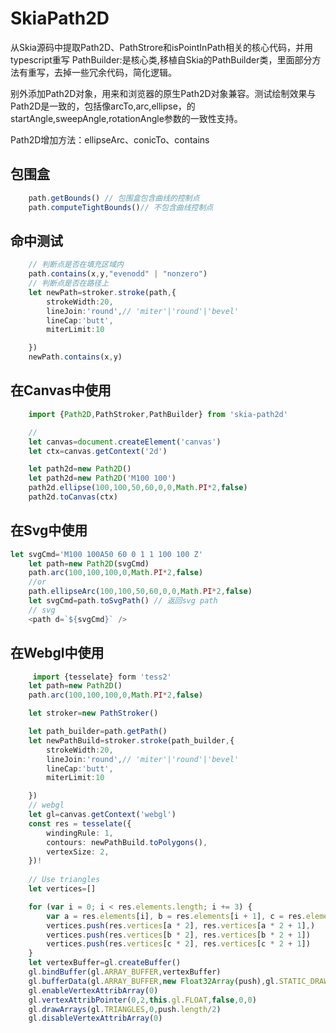 # SkiaPath2D
从Skia源码中提取Path2D、PathStrore和isPointInPath相关的核心代码，并用typescript重写
PathBuilder:是核心类,移植自Skia的PathBuilder类，里面部分方法有重写，去掉一些冗余代码，简化逻辑。

别外添加Path2D对象，用来和浏览器的原生Path2D对象兼容。测试绘制效果与Path2D是一致的，包括像arcTo,arc,ellipse，的startAngle,sweepAngle,rotationAngle参数的一致性支持。



Path2D增加方法：ellipseArc、conicTo、contains


## 包围盒
```typescript
    path.getBounds() // 包围盒包含曲线的控制点
    path.computeTightBounds()// 不包含曲线控制点
```
## 命中测试
```typescript
    // 判断点是否在填充区域内
    path.contains(x,y,"evenodd" | "nonzero") 
    // 判断点是否在路径上
    let newPath=stroker.stroke(path,{
        strokeWidth:20,
        lineJoin:'round',// 'miter'|'round'|'bevel'
        lineCap:'butt',
        miterLimit:10

    })
    newPath.contains(x,y) 
```
## 在Canvas中使用
```typescript
    import {Path2D,PathStroker,PathBuilder} from 'skia-path2d'

    //
    let canvas=document.createElement('canvas')
    let ctx=canvas.getContext('2d')

    let path2d=new Path2D()
    let path2d=new Path2D('M100 100')
    path2d.ellipse(100,100,50,60,0,0,Math.PI*2,false)
    path2d.toCanvas(ctx)

```
## 在Svg中使用
```typescript
let svgCmd='M100 100A50 60 0 1 1 100 100 Z'
    let path=new Path2D(svgCmd)
    path.arc(100,100,100,0,Math.PI*2,false)
    //or
    path.ellipseArc(100,100,50,60,0,0,Math.PI*2,false)
    let svgCmd=path.toSvgPath() // 返回svg path
    // svg
    <path d=`${svgCmd}` />
```
## 在Webgl中使用
```typescript
     import {tesselate} form 'tess2'
    let path=new Path2D()
    path.arc(100,100,100,0,Math.PI*2,false)

    let stroker=new PathStroker()

    let path_builder=path.getPath()
    let newPathBuild=stroker.stroke(path_builder,{
        strokeWidth:20,
        lineJoin:'round',// 'miter'|'round'|'bevel'
        lineCap:'butt',
        miterLimit:10

    })
    // webgl
    let gl=canvas.getContext('webgl')
    const res = tesselate({
        windingRule: 1,
        contours: newPathBuild.toPolygons(),
        vertexSize: 2,
    })!
 
    // Use triangles
    let vertices=[]

    for (var i = 0; i < res.elements.length; i += 3) {
        var a = res.elements[i], b = res.elements[i + 1], c = res.elements[i + 2];
        vertices.push(res.vertices[a * 2], res.vertices[a * 2 + 1],)
        vertices.push(res.vertices[b * 2], res.vertices[b * 2 + 1])
        vertices.push(res.vertices[c * 2], res.vertices[c * 2 + 1])
    }
    let vertexBuffer=gl.createBuffer()
    gl.bindBuffer(gl.ARRAY_BUFFER,vertexBuffer)
    gl.bufferData(gl.ARRAY_BUFFER,new Float32Array(push),gl.STATIC_DRAW)
    gl.enableVertexAttribArray(0)
    gl.vertexAttribPointer(0,2,this.gl.FLOAT,false,0,0)
    gl.drawArrays(gl.TRIANGLES,0,push.length/2)
    gl.disableVertexAttribArray(0)
```
